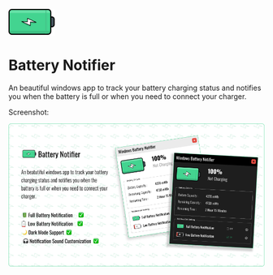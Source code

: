 ![Windows Battery Notifier](BatteryNotifierLogo.png)

# Battery Notifier

An beautiful windows app to track your battery charging status and notifies you when the battery is full or when you need to connect your charger.

Screenshot:

![Screenshot](BatteryNotifierBanner.png)
